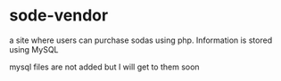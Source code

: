 # sode-vendor
a site where users can purchase sodas using php. Information is stored using MySQL

mysql files are not added but I will get to them soon
